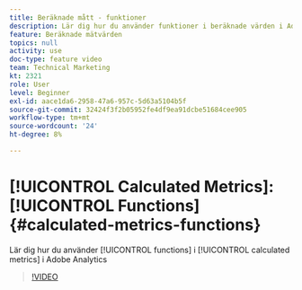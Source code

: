 ```yaml
---
title: Beräknade mått - funktioner
description: Lär dig hur du använder funktioner i beräknade värden i Adobe Analytics
feature: Beräknade mätvärden
topics: null
activity: use
doc-type: feature video
team: Technical Marketing
kt: 2321
role: User
level: Beginner
exl-id: aace1da6-2958-47a6-957c-5d63a5104b5f
source-git-commit: 32424f3f2b05952fe4df9ea91dcbe51684cee905
workflow-type: tm+mt
source-wordcount: '24'
ht-degree: 8%

---
```


# [!UICONTROL Calculated Metrics]: [!UICONTROL Functions] {#calculated-metrics-functions}

Lär dig hur du använder [!UICONTROL functions] i [!UICONTROL calculated metrics] i Adobe Analytics

>[!VIDEO](https://video.tv.adobe.com/v/25408/?quality=12)
